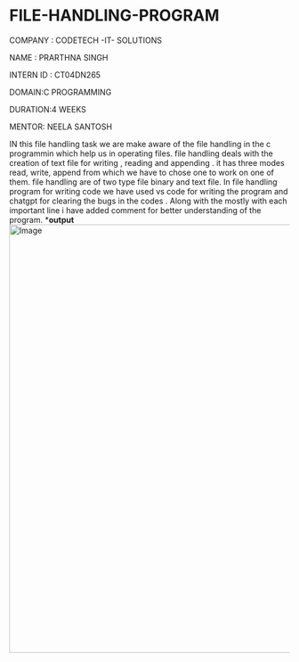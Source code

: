 # FILE-HANDLING-PROGRAM
COMPANY : CODETECH -IT- SOLUTIONS

NAME : PRARTHNA SINGH

INTERN ID : CT04DN265

DOMAIN:C PROGRAMMING

DURATION:4 WEEKS

MENTOR: NEELA SANTOSH

IN this file handling task we are make aware of the file handling in the c programmin which help us in operating files. file handling deals with the creation of text file for writing , reading and appending . it has three modes read, write, append from which we have to chose one to work on one of them. file handling are of two type file binary and text file. In file handling program for writing code we have used vs code for writing the program and chatgpt for clearing the bugs in the codes . Along with the mostly with each important line i have added comment for better understanding of the program.
*************output************
<img width="1366" height="768" alt="Image" src="https://github.com/user-attachments/assets/7df5cd4e-ed0a-472b-91f0-105f73b1207d" />
